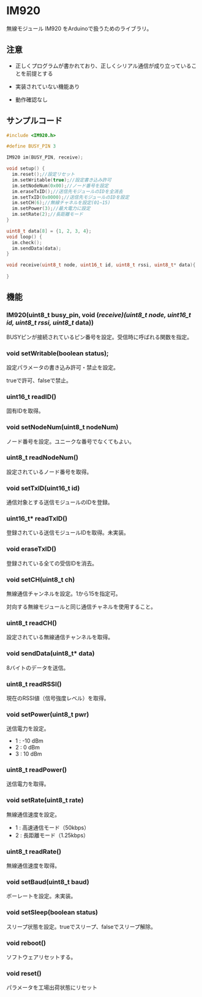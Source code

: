 # IM920
無線モジュール IM920 をArduinoで扱うためのライブラリ。

## 注意

- 正しくプログラムが書かれており、正しくシリアル通信が成り立っていることを前提とする

- 実装されていない機能あり

- 動作確認なし

## サンプルコード

```cpp
#include <IM920.h>

#define BUSY_PIN 3

IM920 im(BUSY_PIN, receive);

void setup() {
  im.reset();//設定リセット
  im.setWritable(true);//設定書き込み許可
  im.setNodeNum(0x00);//ノード番号を設定
  im.eraseTxID();//送信先モジュールのIDを全消去
  im.setTxID(0x0000);//送信先モジュールのIDを設定
  im.setCH(6);//無線チャネルを設定(01~15)
  im.setPower(3);//最大電力に設定
  im.setRate(2);//長距離モード
}

uint8_t data[8] = {1, 2, 3, 4};
void loop() {
  im.check();
  im.sendData(data);
}

void receive(uint8_t node, uint16_t id, uint8_t rssi, uint8_t* data){
  
}
```

## 機能

### IM920(uint8_t busy_pin, void (*receive)(uint8_t node, uint16_t id, uint8_t rssi, uint8_t* data))

BUSYピンが接続されているピン番号を設定。受信時に呼ばれる関数を指定。

### void setWritable(boolean status);

設定パラメータの書き込み許可・禁止を設定。

trueで許可、falseで禁止。

### uint16_t readID()

固有IDを取得。

### void setNodeNum(uint8_t nodeNum)

ノード番号を設定。ユニークな番号でなくてもよい。

### uint8_t readNodeNum()

設定されているノード番号を取得。

### void setTxID(uint16_t id)

通信対象とする送信モジュールのIDを登録。

### uint16_t* readTxID()

登録されている送信モジュールIDを取得。未実装。

### void eraseTxID()

登録されている全ての受信IDを消去。

### void setCH(uint8_t ch)

無線通信チャンネルを設定。1から15を指定可。

対向する無線モジュールと同じ通信チャネルを使用すること。

### uint8_t readCH()

設定されている無線通信チャンネルを取得。

### void sendData(uint8_t* data)

8バイトのデータを送信。

### uint8_t readRSSI()

現在のRSSI値（信号強度レベル）を取得。

### void setPower(uint8_t pwr)

送信電力を設定。

- 1 : -10 dBm
- 2 : 0 dBm
- 3 : 10 dBm

### uint8_t readPower()

送信電力を取得。

### void setRate(uint8_t rate)

無線通信速度を設定。

- 1 : 高速通信モード（50kbps）
- 2 : 長距離モード（1.25kbps）

### uint8_t readRate()

無線通信速度を取得。

### void setBaud(uint8_t baud)

ボーレートを設定。未実装。

### void setSleep(boolean status)

スリープ状態を設定。trueでスリープ、falseでスリープ解除。

### void reboot()

ソフトウェアリセットする。

### void reset()

パラメータを工場出荷状態にリセット